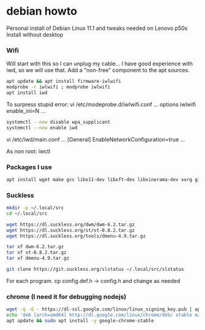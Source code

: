 # debian howto

Personal install of Debian Linux 11.1 and tweaks needed on Lenovo p50s
Install without desktop

### Wifi

Will start with this so I can unplug my cable...
I have good experience with iwd, so we will use that.
Add a "non-free" component to the apt sources.
```bash
apt update && apt install firmware-iwlwifi
modprobe -r iwlwifi ; modprobe iwlwifi
apt install iwd
```
To surpress stupid error:
vi /etc/modeprobe.d/iwlwifi.conf
...
options iwlwifi enable_ini=N
...
```bash
systemctl --now disable wpa_supplicant
systemctl --now enable iwd
```
 
vi /etc/iwd/main.conf
...
[General]
EnableNetworkConfiguration=true
...

As non root:
iwctl

### Packages I use

```bash
apt install wget make gcc libx11-dev libxft-dev libxinerama-dev xorg git feh git vim mpv vlc gimp htop fish mupdf neofetch fish slock exa
```

### Suckless
```bash
mkdir -p ~/.local/src
cd ~/.local/src

wget https://dl.suckless.org/dwm/dwm-6.2.tar.gz
wget https://dl.suckless.org/st/st-0.8.2.tar.gz
wget https://dl.suckless.org/tools/dmenu-4.9.tar.gz

tar xf dwm-6.2.tar.gz
tar xf st-0.8.2.tar.gz
tar xf dmenu-4.9.tar.gz

git clone https://git.suckless.org/slstatus ~/.local/src/slstatus
```
For each program.
cp config.def.h -> config.h and change as needed


### chrome (I need it for debugging nodejs)
```bash
wget -q -O - https://dl-ssl.google.com/linux/linux_signing_key.pub | apt-key add -
echo 'deb [arch=amd64] http://dl.google.com/linux/chrome/deb/ stable main' | tee /etc/apt/sources.list.d/google-chrome.list
apt update && sudo apt install -y google-chrome-stable
```
